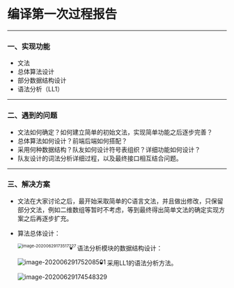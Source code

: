 # 编译第一次过程报告

------

### 一、实现功能

- 文法
- 总体算法设计
- 部分数据结构设计
- 语法分析（LL1）

------

### 二、遇到的问题

- 文法如何确定？如何建立简单的初始文法，实现简单功能之后逐步完善？
- 总体算法如何设计？前端后端如何搭配？
- 采用何种数据结构？队友如何设计符号表组织？详细功能如何设计？
- 队友设计的词法分析详细过程，以及最终接口相互结合问题。

------

### 三、解决方案

- 文法在大家讨论之后，最开始采取简单的C语言文法，并且做出修改，只保留部分文法，例如二维数组等暂时不考虑，等到最终得出简单文法的确定实现方案之后再逐步扩充。

- 算法总体设计：

  <img src="C:\Users\演员\AppData\Roaming\Typora\typora-user-images\image-20200629173517227.png" alt="image-20200629173517227" align='left' style="zoom: 67%;" />

- 语法分析模块的数据结构设计：

  <img src="C:\Users\演员\AppData\Roaming\Typora\typora-user-images\image-20200629175208501.png" alt="image-20200629175208501" align='left'  />

  

- 采用LL1的语法分析方法。

  <img src="C:\Users\演员\AppData\Roaming\Typora\typora-user-images\image-20200629174548329.png" alt="image-20200629174548329" align='left'  />